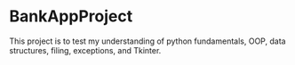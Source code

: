 # BankAppProject
This project is to test my understanding of python fundamentals, OOP, data structures, filing, exceptions, and Tkinter.
